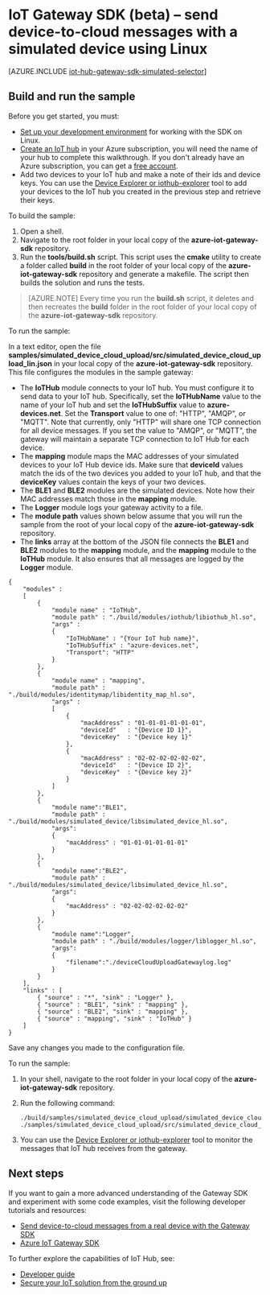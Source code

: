 <properties
	pageTitle="Simulate a device with the Gateway SDK | Microsoft Azure"
	description="Azure IoT Hub Gateway SDK walkthrough using Linux to illustrate sending telemetry from a simulated device using the Azure IoT Hub Gateway SDK."
	services="iot-hub"
	documentationCenter=""
	authors="chipalost"
	manager="timlt"
	editor=""/>

<tags
     ms.service="iot-hub"
     ms.devlang="cpp"
     ms.topic="article"
     ms.tgt_pltfrm="na"
     ms.workload="na"
     ms.date="08/29/2016"
     ms.author="andbuc"/>


# IoT Gateway SDK (beta) – send device-to-cloud messages with a simulated device using Linux

[AZURE.INCLUDE [iot-hub-gateway-sdk-simulated-selector](../../includes/iot-hub-gateway-sdk-simulated-selector.md)]

## Build and run the sample

Before you get started, you must:

- [Set up your development environment][lnk-setupdevbox] for working with the SDK on Linux.
- [Create an IoT hub][lnk-create-hub] in your Azure subscription, you will need the name of your hub to complete this walkthrough. If you don't already have an Azure subscription, you can get a [free account][lnk-free-trial].
- Add two devices to your IoT hub and make a note of their ids and device keys. You can use the [Device Explorer or iothub-explorer][lnk-explorer-tools] tool to add your devices to the IoT hub you created in the previous step and retrieve their keys.

To build the sample:

1. Open a shell.
2. Navigate to the root folder in your local copy of the **azure-iot-gateway-sdk** repository.
3. Run the **tools/build.sh** script. This script uses the **cmake** utility to create a folder called **build** in the root folder of your local copy of the **azure-iot-gateway-sdk** repository and generate a makefile. The script then builds the solution and runs the tests.

> [AZURE.NOTE]  Every time you run the **build.sh** script, it deletes and then recreates the **build** folder in the root folder of your local copy of the **azure-iot-gateway-sdk** repository.

To run the sample:

In a text editor, open the file **samples/simulated_device_cloud_upload/src/simulated_device_cloud_upload_lin.json** in your local copy of the **azure-iot-gateway-sdk** repository. This file configures the modules in the sample gateway:

- The **IoTHub** module connects to your IoT hub. You must configure it to send data to your IoT hub. Specifically, set the **IoTHubName** value to the name of your IoT hub and set the **IoTHubSuffix** value to **azure-devices.net**. Set the **Transport** value to one of: "HTTP", "AMQP", or "MQTT". Note that currently, only "HTTP" will share one TCP connection for all device messages. If you set the value to "AMQP", or "MQTT", the gateway will maintain a separate TCP connection to IoT Hub for each device.
- The **mapping** module maps the MAC addresses of your simulated devices to your IoT Hub device ids. Make sure that **deviceId** values match the ids of the two devices you added to your IoT hub, and that the **deviceKey** values contain the keys of your two devices.
- The **BLE1** and **BLE2** modules are the simulated devices. Note how their MAC addresses match those in the **mapping** module.
- The **Logger** module logs your gateway activity to a file.
- The **module path** values shown below assume that you will run the sample from the root of your local copy of the **azure-iot-gateway-sdk** repository.
- The **links** array at the bottom of the JSON file connects the **BLE1** and **BLE2** modules to the **mapping** module, and the **mapping** module to the **IoTHub** module. It also ensures that all messages are logged by the **Logger** module.

```
{
    "modules" :
    [ 
        {
            "module name" : "IoTHub",
            "module path" : "./build/modules/iothub/libiothub_hl.so",
            "args" : 
            {
                "IoTHubName" : "{Your IoT hub name}",
                "IoTHubSuffix" : "azure-devices.net",
                "Transport": "HTTP"
            }
        },
        {
            "module name" : "mapping",
            "module path" : "./build/modules/identitymap/libidentity_map_hl.so",
            "args" : 
            [
                {
                    "macAddress" : "01-01-01-01-01-01",
                    "deviceId"   : "{Device ID 1}",
                    "deviceKey"  : "{Device key 1}"
                },
                {
                    "macAddress" : "02-02-02-02-02-02",
                    "deviceId"   : "{Device ID 2}",
                    "deviceKey"  : "{Device key 2}"
                }
            ]
        },
        {
            "module name":"BLE1",
            "module path" : "./build/modules/simulated_device/libsimulated_device_hl.so",
            "args":
            {
                "macAddress" : "01-01-01-01-01-01"
            }
        },
        {
            "module name":"BLE2",
            "module path" : "./build/modules/simulated_device/libsimulated_device_hl.so",
            "args":
            {
                "macAddress" : "02-02-02-02-02-02"
            }
        },
        {
            "module name":"Logger",
            "module path" : "./build/modules/logger/liblogger_hl.so",
            "args":
            {
                "filename":"./deviceCloudUploadGatewaylog.log"
            }
        }
    ],
    "links" : [
        { "source" : "*", "sink" : "Logger" },
        { "source" : "BLE1", "sink" : "mapping" },
        { "source" : "BLE2", "sink" : "mapping" },
        { "source" : "mapping", "sink" : "IoTHub" }
    ]
}

```

Save any changes you made to the configuration file.

To run the sample:

1. In your shell, navigate to the root folder in your local copy of the **azure-iot-gateway-sdk** repository.
2. Run the following command:

    ```
    ./build/samples/simulated_device_cloud_upload/simulated_device_cloud_upload_sample ./samples/simulated_device_cloud_upload/src/simulated_device_cloud_upload_lin.json
    ```

3. You can use the [Device Explorer or iothub-explorer][lnk-explorer-tools] tool to monitor the messages that IoT hub receives from the gateway.

## Next steps

If you want to gain a more advanced understanding of the Gateway SDK and experiment with some code examples, visit the following developer tutorials and resources:

- [Send device-to-cloud messages from a real device with the Gateway SDK][lnk-physical-device]
- [Azure IoT Gateway SDK][lnk-gateway-sdk]

To further explore the capabilities of IoT Hub, see:

- [Developer guide][lnk-devguide]
- [Secure your IoT solution from the ground up][lnk-securing]

<!-- Links -->
[lnk-setupdevbox]: https://github.com/Azure/azure-iot-gateway-sdk/blob/master/doc/devbox_setup.md
[lnk-free-trial]: https://azure.microsoft.com/pricing/free-trial/
[lnk-explorer-tools]: https://github.com/Azure/azure-iot-sdks/blob/master/doc/manage_iot_hub.md
[lnk-gateway-sdk]: https://github.com/Azure/azure-iot-gateway-sdk/

[lnk-physical-device]: iot-hub-gateway-sdk-physical-device.md

[lnk-devguide]: iot-hub-devguide.md
[lnk-securing]: iot-hub-security-ground-up.md
[lnk-create-hub]: iot-hub-create-through-portal.md